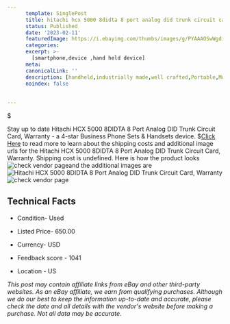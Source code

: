 ```yaml
---
      template: SinglePost
      title: hitachi hcx 5000 8didta 8 port analog did trunk circuit card warranty
      status: Published
      date: '2023-02-11'
      featuredImage: https://i.ebayimg.com/thumbs/images/g/PYAAAOSwWgdiSKZL/s-l225.jpg
      categories: 
      excerpt: >-
        [smartphone,device ,hand held device]
      meta:
      canonicalLink: ''
      description: [handheld,industrially made,well crafted,Portable,Mobile,Compact,Convenient,Lightweight,Maneuverable,Man-portable,Miniature,Carriable,Hand-held,Light,Holdable,Transportable,Mobile device,Pocket-sized,On-the-go,Wireless,Cordless,Compact size,Convenient size, smartphone,device ,hand held device]
      noindex: false
      
        
---
```

$

Stay up to date Hitachi HCX 5000 8DIDTA 8 Port Analog DID Trunk Circuit Card, Warranty - a 4-star Business Phone Sets & Handsets device.
$[Click Here](https://www.ebay.com/itm/265626589071?hash=item3dd894178f%3Ag%3APYAAAOSwWgdiSKZL&amdata=enc%3AAQAHAAAA4Gsh04t2xL0rf8T8URFC5lXp2gNRj6GUOsm2W4o4uRH62D%2Bqj0LEm5ifv8PbvrjaZQ3zeFqgQytVkC8eW5Yhr49jT7WYUzjdJPGjg%2FXCCYyTrj3iuzn32yfY3%2FD%2FxrSUyOQaQiDmrsn%2B8yMUDIknz3f%2FxEH%2Bv8LlkB%2BBrjzcvAvsMgiVsbWCK8cP1%2BNmJeYxdpslbTqCuQcwroc3pZ3CK5RGaNQOaEHkdwHSMGs24J8TWMQUN1o8EPevrxwh5iOHVSE22nva2ZM84rfAAUDht0EVdbEctyuSFEeionMtVr19&mkevt=1&mkcid=1&mkrid=711-53200-19255-0&campid=%253CePNCampaignId%253E&customid=%253CreferenceId%253E&toolid=10049) to read more to learn about the shipping costs and additional image urls for the Hitachi HCX 5000 8DIDTA 8 Port Analog DID Trunk Circuit Card, Warranty. Shipping cost is undefined. Here is how the product looks ![check vendor page](https://i.ebayimg.com/thumbs/images/g/PYAAAOSwWgdiSKZL/s-l225.jpg)and the additional images are![Hitachi HCX 5000 8DIDTA 8 Port Analog DID Trunk Circuit Card, Warranty](https://i.ebayimg.com/images/g/PYAAAOSwWgdiSKZL/s-l1600.jpg)![check vendor page](https://origin-galleryplus.ebayimg.com/ws/web/265626589071_2_0_1/225x225.jpg,https://origin-galleryplus.ebayimg.com/ws/web/265626589071_3_0_1/225x225.jpg,https://origin-galleryplus.ebayimg.com/ws/web/265626589071_4_0_1/225x225.jpg)



 ## Technical Facts 



     
      

 - Condition- Used 


      

 - Listed Price- 650.00 


      

 - Currency- USD 


      

 - Feedback score - 1041 


      

 - Location - US 


      
      

 *_This post may contain affiliate links from eBay and other third-party websites. As an eBay affiliate, we earn from qualifying purchases. Although we do our best to keep the information up-to-date and accurate, please check the date and all details with the vendor's website before making a purchase. Not all data may be accurate._*






